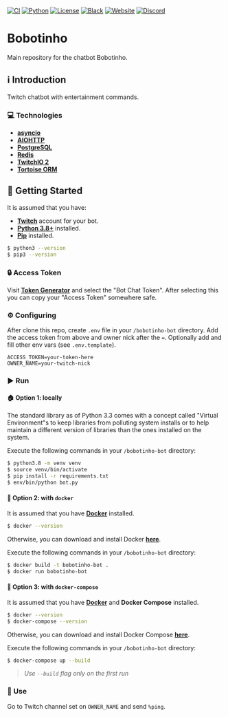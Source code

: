 [![CI](https://github.com/leandcesar/bobotinho-bot/workflows/CI/badge.svg)](https://github.com/leandcesar/bobotinho-bot/actions/workflows/ci.yml) [![Python](https://img.shields.io/badge/Python-3.8+-blue.svg)](https://www.python.org) [![License](https://img.shields.io/badge/license-AGPL%20v3-lightgray.svg)](https://github.com/leandcesar/bobotinho/blob/master/LICENSE) [![Black](https://img.shields.io/badge/style-black-000000.svg)](https://github.com/psf/black) [![Website](https://img.shields.io/badge/invite-website-9147ff.svg)](https://bobotinho.vercel.app) [![Discord](https://img.shields.io/badge/support-discord-7289da.svg)](https://discord.gg/6Ue66Vs5eQ)

# Bobotinho
Main repository for the chatbot Bobotinho.

## ℹ️ Introduction
Twitch chatbot with entertainment commands.

### ‎💻 Technologies
- [**asyncio**](https://docs.python.org/3/library/asyncio.html)
- [**AIOHTTP**](https://docs.aiohttp.org/en/stable/)
- [**PostgreSQL**](https://www.postgresql.org/)
- [**Redis**](https://redis.io/)
- [**TwitchIO 2**](https://twitchio.readthedocs.io/en/latest/index.html)
- [**Tortoise ORM**](https://tortoise-orm.readthedocs.io/en/latest/)


## 🏁 Getting Started
It is assumed that you have:
- [**Twitch**](https://twitch.tv/) account for your bot.
- [**Python 3.8+**](https://www.python.org/) installed.
- [**Pip**](https://pip.pypa.io/en/stable/) installed.

```bash
$ python3 --version
$ pip3 --version
```

### 🔒 Access Token

Visit [**Token Generator**](https://twitchtokengenerator.com/) and select the "Bot Chat Token". After selecting this you can copy your "Access Token" somewhere safe.

### ⚙️ Configuring

After clone this repo, create `.env` file in your `/bobotinho-bot` directory. Add the access token from above and owner nick after the `=`. Optionally add and fill other env vars (see `.env.template`).

```
ACCESS_TOKEN=your-token-here
OWNER_NAME=your-twitch-nick
```

### ▶️ Run 

#### 🏠 Option 1: locally

The standard library as of Python 3.3 comes with a concept called "Virtual Environment"s to keep libraries from polluting system installs or to help maintain a different version of libraries than the ones installed on the system.

Execute the following commands in your `/bobotinho-bot` directory:

```bash
$ python3.8 -m venv venv
$ source venv/bin/activate
$ pip install -r requirements.txt
$ env/bin/python bot.py
```

#### 🐋 Option 2: with `docker`

It is assumed that you have [**Docker**](https://www.docker.com/) installed.

```bash
$ docker --version
```

Otherwise, you can download and install Docker [**here**](https://docs.docker.com/get-docker/).

Execute the following commands in your `/bobotinho-bot` directory:

```bash
$ docker build -t bobotinho-bot .
$ docker run bobotinho-bot
```

#### 🐳 Option 3: with `docker-compose`

It is assumed that you have [**Docker**](https://www.docker.com/) and **Docker Compose** installed.

```bash
$ docker --version
$ docker-compose --version
```

Otherwise, you can download and install Docker Compose [**here**](https://docs.docker.com/compose/install/).

Execute the following commands in your `/bobotinho-bot` directory:

```bash
$ docker-compose up --build
```

> *Use `--build` flag only on the first run*

### 🎉 Use

Go to Twitch channel set on `OWNER_NAME` and send `%ping`.
